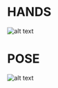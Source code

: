 # HANDS


![alt text](https://mediapipe.dev/images/mobile/hand_landmarks.png)


# POSE

![alt text](https://learnopencv.com/wp-content/uploads/2022/03/MediaPipe-pose-BlazePose-Topology.jpg)



